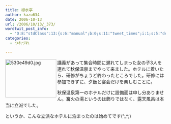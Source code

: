 ```yaml
---
title: 緑水亭
author: kazu634
date: 2006-10-13
url: /2006/10/13/_373/
wordtwit_post_info:
  - 'O:8:"stdClass":13:{s:6:"manual";b:0;s:11:"tweet_times";i:1;s:5:"delay";i:0;s:7:"enabled";i:1;s:10:"separation";s:2:"60";s:7:"version";s:3:"3.7";s:14:"tweet_template";b:0;s:6:"status";i:2;s:6:"result";a:0:{}s:13:"tweet_counter";i:2;s:13:"tweet_log_ids";a:1:{i:0;i:2599;}s:9:"hash_tags";a:0:{}s:8:"accounts";a:1:{i:0;s:7:"kazu634";}}'
categories:
  - つれづれ

---
```

<div class="section">
<p>
<a href="http://image.blog.livedoor.jp/simoom634/imgs/5/3/530e49d0.jpg" onclick="__gaTracker('send', 'event', 'outbound-article', 'http://image.blog.livedoor.jp/simoom634/imgs/5/3/530e49d0.jpg', '');" target="_blank"><img width="160" align="left" alt="530e49d0.jpg" src="http://image.blog.livedoor.jp/simoom634/imgs/5/3/530e49d0-s.jpg" height="120" border="0" class="pict" /></a>講義があって集合時間に遅れてしまった女の子3人を連れて秋保温泉までやって来ました。ホテルに着いたら、研修がちょうど終わったところでした。研修には参加できずに、夕飯と宴会だけを楽しむことに。
</p>
  
<p>
    秋保温泉第一のホテルだけに設備面は申し分ありません。篝火の湯というのは飾りではなく、露天風呂は本当に立派でした。
</p>
  
<p>
</p>
  
<p>
    というか、こんな立派なホテルに泊まったのは始めてです(^_^;)
</p>
</div>